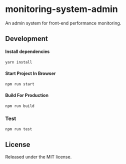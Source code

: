# monitoring-system-admin
An admin system for front-end performance monitoring.

## Development

#### Install dependencies

``` bash
yarn install
```

#### Start Project In Browser

``` bash
npm run start
```

#### Build For Production

``` bash
npm run build
```

### Test

``` bash
npm run test
```

## License

Released under the MIT license.
